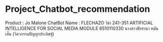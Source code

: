 # Project_Chatbot_recommendation
Product : Jo Malone 
ChatBot Name : FLECHAZO 
วิชา 241-351 ARTIFICIAL INTELLIGENCE FOR SOCIAL MEDIA MODULE
6510110330 นางสาวฟิรฮานา หมันเส็น (วิศวกรรมปัญญาประดิษฐ์)
